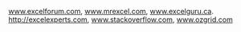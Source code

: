  www.excelforum.com, 
 www.mrexcel.com, 
 www.excelguru.ca. 
 http://excelexperts.com, 
 www.stackoverflow.com, 
 www.ozgrid.com

